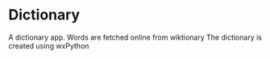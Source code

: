 # Dictionary
A dictionary app. Words are fetched online from wiktionary
The dictionary is created using wxPython
